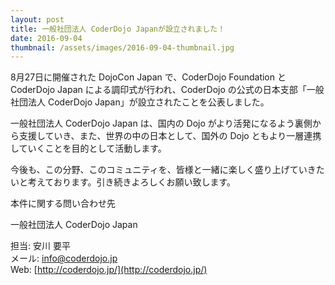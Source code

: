 ```yaml
---
layout: post
title: 一般社団法人 CoderDojo Japanが設立されました！
date: 2016-09-04
thumbnail: /assets/images/2016-09-04-thumbnail.jpg
---
```


8月27日に開催された DojoCon Japan で、CoderDojo Foundation と CoderDojo Japan による調印式が行われ、CoderDojo の公式の日本支部「一般社団法人 CoderDojo Japan」が設立されたことを公表しました。  
  
一般社団法人 CoderDojo Japan は、国内の Dojo がより活発になるよう裏側から支援していき、また、世界の中の日本として、国外の Dojo ともより一層連携していくことを目的として活動します。  
  
今後も、この分野、このコミュニティを、皆様と一緒に楽しく盛り上げていきたいと考えております。引き続きよろしくお願い致します。  
  
本件に関する問い合わせ先  
  
一般社団法人 CoderDojo Japan  
  
担当: 安川 要平  
メール: [info@coderdojo.jp](info@coderdojo.jp)  
Web: [http://coderdojo.jp/](http://coderdojo.jp/)  